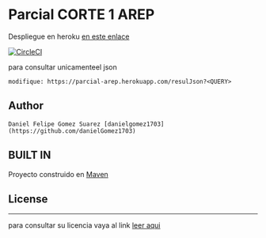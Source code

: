 # Parcial CORTE 1 AREP 

Despliegue en heroku [en este enlace](https://parcial-arep.herokuapp.com/inputdata)

[![CircleCI](https://circleci.com/gh/danielGomez1703/parcial-arep.svg?style=svg)](https://circleci.com/gh/danielGomez1703/parcial-arep)

para consultar unicamenteel json 

    modifique: https://parcial-arep.herokuapp.com/resulJson?<QUERY>


## Author
    Daniel Felipe Gomez Suarez [danielgomez1703](https://github.com/danielGomez1703)
    
    
## BUILT IN
   Proyecto construido en [Maven](https://maven.apache.org/)
## License
----
para consultar su licencia vaya al link 
[leer aqui](https://github.com/danielGomez1703//Lab3-2AREP/blob/master/LICENSE.txt)
